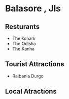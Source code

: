 # Balasore , Jls


## Resturants
- The konark 
- The Odisha
- The Kanha
## Tourist Attractions
- Raibania Durgo

## Local Atractions
